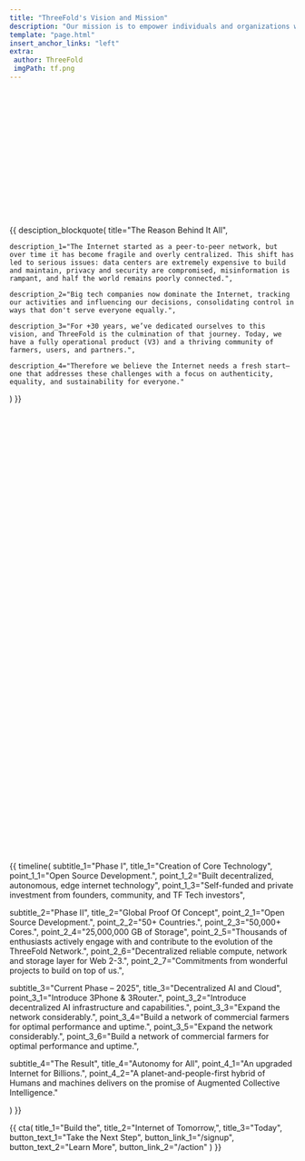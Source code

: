 ```yaml
---
title: "ThreeFold's Vision and Mission"
description: "Our mission is to empower individuals and organizations with secure, private, and autonomous access to computing resources, ensuring fair cloud access for everyone." # quotation marks to allow colons where used
template: "page.html"
insert_anchor_links: "left"
extra:
 author: ThreeFold
 imgPath: tf.png
---
```


<!-- section 1 (header) -->

 <div class="px-4 mt-12 lg:py-24 py-12 lg:px-8">
 <div class="mx-auto max-w-5xl text-center fade-in">

# The Internet Needs an Upgrade

The Internet brings the world together, yet much of it is now concentrated in the hands of a few powerful corporations. This wasn't its original intent. The Internet was envisioned as a decentralized, open space. A tool for freedom, collaboration, and equal access for all.

<br>

**ThreeFold has invented a new Data, Network, and Cloud system as an engine for the new Internet.**

 </div>
 </div>
 



<!-- section 2 -->

{{ desciption_blockquote(
    title="The Reason Behind It All",

    description_1="The Internet started as a peer-to-peer network, but over time it has become fragile and overly centralized. This shift has led to serious issues: data centers are extremely expensive to build and maintain, privacy and security are compromised, misinformation is rampant, and half the world remains poorly connected.",

    description_2="Big tech companies now dominate the Internet, tracking our activities and influencing our decisions, consolidating control in ways that don't serve everyone equally.",

    description_3="For +30 years, we’ve dedicated ourselves to this vision, and ThreeFold is the culmination of that journey. Today, we have a fully operational product (V3) and a thriving community of farmers, users, and partners.",

    description_4="Therefore we believe the Internet needs a fresh start—one that addresses these challenges with a focus on authenticity, equality, and sustainability for everyone."

    
) }}



<!-- section 3 (AI) -->

 <div class="px-4 mt-12 lg:py-24 py-12 lg:px-8">
 <div class="mx-auto max-w-4xl text-center fade-in">

## AI needs to be decentralized

We are at the dawn of AI, a transformative force that will redefine how we live, work, and interact with technology. AI presents an incredible opportunity for humanity, however, as AI systems become more powerful, their control sits in the hands of a few corporations, raising serious concerns around privacy, bias, accessibility, and so on.

<br>

Further, centralized cloud providers are bottlenecks, as AI compute demand is outpacing supply and training AI models is too expensive.

<br>

We must not repeat mistakes of the past. Without decentralization, AI will remain controlled by a few corporations—limiting accessibility, innovation, and independence. To ensure AI benefits everyone, we must advocate for decentralized, open-source AI models that are transparent, ethical, and community-driven. And this can only happen on an infrastructure like ThreeFold.

 </div>
 </div>



 <!-- section 4 (web4) -->

 <div class="px-4 lg:px-8 lg:py-24 py-12">
 <div class="mx-auto max-w-7xl fade-in">

## The Vision for a New Internet

<div class="max-w-3xl">

Unlike traditional internet infrastructure, which relies on centralized data centers and corporate control, ThreeFold is built on a global mesh of independent cloud providers—individuals and organizations who contribute data, cloud and network power directly to the ecosytem.

<br>

This makes ThreeFold uniquely decentralized at the physical layer, eliminating single points of failure and gatekeepers. It’s a truly neutral and scalable foundation that puts privacy, resilience, and digital sovereignty at the core of the internet.

 </div>
 </div>
 </div>



<!-- section 5 (Road Map) -->

 <div class="px-4 mt-12 lg:py-24 py-12 lg:px-8">
 <div class="mx-auto max-w-3xl text-center fade-in">

## ThreeFold’s Journey

Over the past decades, we’ve tackled complex challenges in areas such as data storage, secure overlay networking, and autonomous cloud security. With significant experience in Internet and Cloud and a strong vision for the future, these pivotal milestones have shaped our growth and drive us towards a better digital future.

 </div>

 {{ timeline(
  subtitle_1="Phase I",
  title_1="Creation of Core Technology",
  point_1_1="Open Source Development.",
  point_1_2="Built decentralized, autonomous, edge internet technology",
  point_1_3="Self-funded and private investment from founders, community, and TF Tech investors",

  subtitle_2="Phase II",
  title_2="Global Proof Of Concept",
  point_2_1="Open Source Development.",
  point_2_2="50+ Countries.",
  point_2_3="50,000+ Cores.",
  point_2_4="25,000,000 GB of Storage",
  point_2_5="Thousands of enthusiasts actively engage with and contribute to the evolution of the ThreeFold Network.",
  point_2_6="Decentralized reliable compute, network and storage layer for Web 2-3.",
  point_2_7="Commitments from wonderful projects to build on top of us.",

  subtitle_3="Current Phase – 2025",
  title_3="Decentralized AI and Cloud",
  point_3_1="Introduce 3Phone & 3Router.",
  point_3_2="Introduce decentralized AI infrastructure and capabilities.",
  point_3_3="Expand the network considerably.",
  point_3_4="Build a network of commercial farmers for optimal performance and uptime.",
  point_3_5="Expand the network considerably.",
  point_3_6="Build a network of commercial farmers for optimal performance and uptime.",

  subtitle_4="The Result",
  title_4="Autonomy for All",
  point_4_1="An upgraded Internet for Billions.",
  point_4_2="A planet-and-people-first hybrid of Humans and machines delivers on the promise of Augmented Collective Intelligence."

 ) }}

 </div>



<!-- section 8 Cta -->

{{ cta(
    title_1="Build the",
    title_2="Internet of Tomorrow,",
    title_3="Today",  
    button_text_1="Take the Next Step",
    button_link_1="/signup",
    button_text_2="Learn More",
    button_link_2="/action"
) }}


  <style>
    /* Define the fade-in animation */
    @keyframes fadeIn {
      0% {
        opacity: 0;
      }
      100% {
        opacity: 1;
      }
    }
  
    /* Apply the fade-in animation to elements with the 'fade-in' class */
    .fade-in {
      animation: fadeIn 4s ease-in-out forwards; /* Adjust the duration (2s) to make it slower or faster */
    }
  
    /* Optional: Delay the animation for a more staggered effect */
    h1, h2 {
      animation-delay: 0.5s; /* Delay for header */
    }
  
    p {
      animation-delay: 1s; /* Delay for paragraphs */
    }
  </style>






